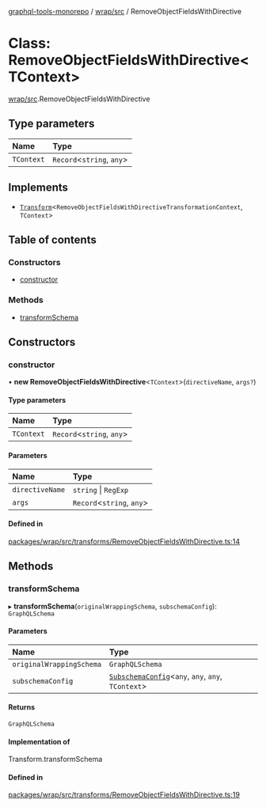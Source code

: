 [graphql-tools-monorepo](../README) / [wrap/src](../modules/wrap_src) /
RemoveObjectFieldsWithDirective

# Class: RemoveObjectFieldsWithDirective<TContext\>

[wrap/src](../modules/wrap_src).RemoveObjectFieldsWithDirective

## Type parameters

| Name       | Type                       |
| :--------- | :------------------------- |
| `TContext` | `Record`\<`string`, `any`> |

## Implements

- [`Transform`](/docs/api/interfaces/delegate_src.Transform)\<`RemoveObjectFieldsWithDirectiveTransformationContext`,
  `TContext`>

## Table of contents

### Constructors

- [constructor](wrap_src.RemoveObjectFieldsWithDirective#constructor)

### Methods

- [transformSchema](wrap_src.RemoveObjectFieldsWithDirective#transformschema)

## Constructors

### constructor

• **new RemoveObjectFieldsWithDirective**<`TContext`\>(`directiveName`, `args?`)

#### Type parameters

| Name       | Type                       |
| :--------- | :------------------------- |
| `TContext` | `Record`\<`string`, `any`> |

#### Parameters

| Name            | Type                       |
| :-------------- | :------------------------- |
| `directiveName` | `string` \| `RegExp`       |
| `args`          | `Record`\<`string`, `any`> |

#### Defined in

[packages/wrap/src/transforms/RemoveObjectFieldsWithDirective.ts:14](https://github.com/ardatan/graphql-tools/blob/master/packages/wrap/src/transforms/RemoveObjectFieldsWithDirective.ts#L14)

## Methods

### transformSchema

▸ **transformSchema**(`originalWrappingSchema`, `subschemaConfig`): `GraphQLSchema`

#### Parameters

| Name                     | Type                                                                                                     |
| :----------------------- | :------------------------------------------------------------------------------------------------------- |
| `originalWrappingSchema` | `GraphQLSchema`                                                                                          |
| `subschemaConfig`        | [`SubschemaConfig`](/docs/api/interfaces/delegate_src.SubschemaConfig)\<`any`, `any`, `any`, `TContext`> |

#### Returns

`GraphQLSchema`

#### Implementation of

Transform.transformSchema

#### Defined in

[packages/wrap/src/transforms/RemoveObjectFieldsWithDirective.ts:19](https://github.com/ardatan/graphql-tools/blob/master/packages/wrap/src/transforms/RemoveObjectFieldsWithDirective.ts#L19)

